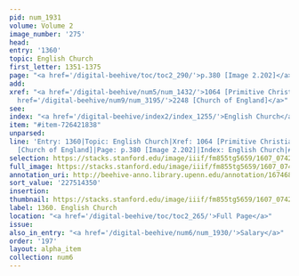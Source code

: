 ```yaml
---
pid: num_1931
volume: Volume 2
image_number: '275'
head:
entry: '1360'
topic: English Church
first_letter: 1351-1375
page: "<a href='/digital-beehive/toc/toc2_290/'>p.380 [Image 2.202]</a>"
add:
xref: "<a href='/digital-beehive/num5/num_1432/'>1064 [Primitive Christians]</a>|<a
  href='/digital-beehive/num9/num_3195/'>2248 [Church of England]</a>"
see:
index: "<a href='/digital-beehive/index2/index_1255/'>English Church</a>"
item: "#item-726421838"
unparsed:
line: 'Entry: 1360|Topic: English Church|Xref: 1064 [Primitive Christians]|Xref: 2248
  [Church of England]|Page: p.380 [Image 2.202]|Index: English Church|#item-726421838'
selection: https://stacks.stanford.edu/image/iiif/fm855tg5659/1607_0742/394,4350,2925,717/full/0/default.jpg
full_image: https://stacks.stanford.edu/image/iiif/fm855tg5659/1607_0742/full/full/0/default.jpg
annotation_uri: http://beehive-anno.library.upenn.edu/annotation/1674683831709
sort_value: '227514350'
insertion:
thumbnail: https://stacks.stanford.edu/image/iiif/fm855tg5659/1607_0742/394,4350,600,180/250,/0/default.jpg
label: 1360. English Church
location: "<a href='/digital-beehive/toc/toc2_265/'>Full Page</a>"
issue:
also_in_entry: "<a href='/digital-beehive/num6/num_1930/'>Salary</a>"
order: '197'
layout: alpha_item
collection: num6
---
```

